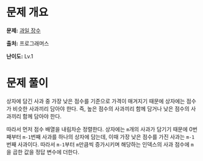 # 문제 개요

**문제:** [과일 장수](https://school.programmers.co.kr/learn/courses/30/lessons/135808)

**출처:** 프로그래머스

**난이도:** Lv.1

# 문제 풀이

상자에 담긴 사과 중 가장 낮은 점수를 기준으로 가격이 매겨지기 때문에 상자에는 점수가 비슷한 사과끼리 담아야 한다. 즉, 높은 점수의 사과끼리 함께 담거나 낮은 점수의 사과끼리 함께 담아야 한다.

따라서 먼저 점수 배열을 내림차순 정렬한다. 상자에는 `m`개의 사과가 담기기 때문에 0번째부터 `m-1`번째 사과를 하나의 상자에 담는데, 이때 가장 낮은 점수를 가진 사과는 `m-1`번째 사과이다. 따라서 `m-1`부터 `m`만큼씩 증가시키며 해당하는 인덱스의 사과 점수에 `m`을 곱한 값을 정답 변수에 더한다.
